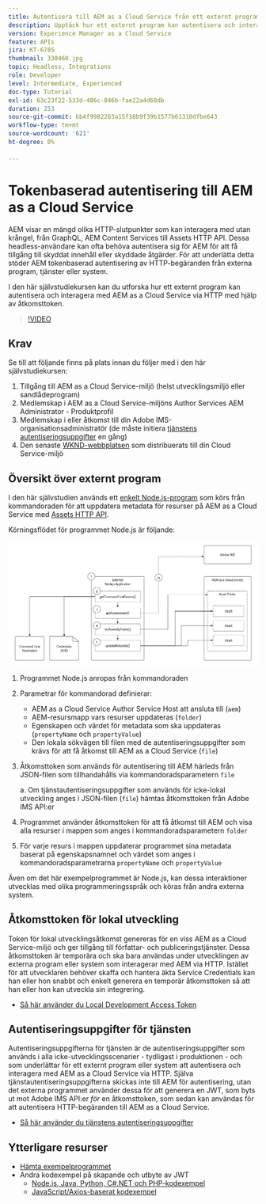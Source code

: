 ```yaml
---
title: Autentisera till AEM as a Cloud Service från ett externt program
description: Upptäck hur ett externt program kan autentisera och interagera med AEM as a Cloud Service via HTTP med hjälp av Local Development Access-token och inloggningsuppgifter.
version: Experience Manager as a Cloud Service
feature: APIs
jira: KT-6785
thumbnail: 330460.jpg
topic: Headless, Integrations
role: Developer
level: Intermediate, Experienced
doc-type: Tutorial
exl-id: 63c23f22-533d-486c-846b-fae22a4d68db
duration: 253
source-git-commit: bb4f9982263a15f18b9f39b1577b61310dfbe643
workflow-type: tm+mt
source-wordcount: '621'
ht-degree: 0%

---
```


# Tokenbaserad autentisering till AEM as a Cloud Service

AEM visar en mängd olika HTTP-slutpunkter som kan interagera med utan krångel, från GraphQL, AEM Content Services till Assets HTTP API. Dessa headless-användare kan ofta behöva autentisera sig för AEM för att få tillgång till skyddat innehåll eller skyddade åtgärder. För att underlätta detta stöder AEM tokenbaserad autentisering av HTTP-begäranden från externa program, tjänster eller system.

I den här självstudiekursen kan du utforska hur ett externt program kan autentisera och interagera med AEM as a Cloud Service via HTTP med hjälp av åtkomsttoken.

>[!VIDEO](https://video.tv.adobe.com/v/330460?quality=12&learn=on)

## Krav

Se till att följande finns på plats innan du följer med i den här självstudiekursen:

1. Tillgång till AEM as a Cloud Service-miljö (helst utvecklingsmiljö eller sandlådeprogram)
1. Medlemskap i AEM as a Cloud Service-miljöns Author Services AEM Administrator - Produktprofil
1. Medlemskap i eller åtkomst till din Adobe IMS-organisationsadministratör (de måste initiera [tjänstens autentiseringsuppgifter](./service-credentials.md) en gång)
1. Den senaste [WKND-webbplatsen](https://github.com/adobe/aem-guides-wknd) som distribuerats till din Cloud Service-miljö

## Översikt över externt program

I den här självstudien används ett [enkelt Node.js-program](./assets/aem-guides_token-authentication-external-application.zip) som körs från kommandoraden för att uppdatera metadata för resurser på AEM as a Cloud Service med [Assets HTTP API](https://experienceleague.adobe.com/docs/experience-manager-cloud-service/assets/admin/mac-api-assets.html).

Körningsflödet för programmet Node.js är följande:

![Externt program](./assets/overview/external-application.png)

1. Programmet Node.js anropas från kommandoraden
1. Parametrar för kommandorad definierar:
   + AEM as a Cloud Service Author Service Host att ansluta till (`aem`)
   + AEM-resursmapp vars resurser uppdateras (`folder`)
   + Egenskapen och värdet för metadata som ska uppdateras (`propertyName` och `propertyValue`)
   + Den lokala sökvägen till filen med de autentiseringsuppgifter som krävs för att få åtkomst till AEM as a Cloud Service (`file`)
1. Åtkomsttoken som används för autentisering till AEM härleds från JSON-filen som tillhandahålls via kommandoradsparametern `file`

   a. Om tjänstautentiseringsuppgifter som används för icke-lokal utveckling anges i JSON-filen (`file`) hämtas åtkomsttoken från Adobe IMS API:er
1. Programmet använder åtkomsttoken för att få åtkomst till AEM och visa alla resurser i mappen som anges i kommandoradsparametern `folder`
1. För varje resurs i mappen uppdaterar programmet sina metadata baserat på egenskapsnamnet och värdet som anges i kommandoradsparametrarna `propertyName` och `propertyValue`

Även om det här exempelprogrammet är Node.js, kan dessa interaktioner utvecklas med olika programmeringsspråk och köras från andra externa system.

## Åtkomsttoken för lokal utveckling

Token för lokal utvecklingsåtkomst genereras för en viss AEM as a Cloud Service-miljö och ger tillgång till författar- och publiceringstjänster.  Dessa åtkomsttoken är temporära och ska bara användas under utvecklingen av externa program eller system som interagerar med AEM via HTTP. Istället för att utvecklaren behöver skaffa och hantera äkta Service Credentials kan han eller hon snabbt och enkelt generera en temporär åtkomsttoken så att han eller hon kan utveckla sin integrering.

+ [Så här använder du Local Development Access Token](./local-development-access-token.md)

## Autentiseringsuppgifter för tjänsten

Autentiseringsuppgifterna för tjänsten är de autentiseringsuppgifter som används i alla icke-utvecklingsscenarier - tydligast i produktionen - och som underlättar för ett externt program eller system att autentisera och interagera med AEM as a Cloud Service via HTTP. Själva tjänstautentiseringsuppgifterna skickas inte till AEM för autentisering, utan det externa programmet använder dessa för att generera en JWT, som byts ut mot Adobe IMS API:er _för_ en åtkomsttoken, som sedan kan användas för att autentisera HTTP-begäranden till AEM as a Cloud Service.

+ [Så här använder du tjänstens autentiseringsuppgifter](./service-credentials.md)

## Ytterligare resurser

+ [Hämta exempelprogrammet](./assets/aem-guides_token-authentication-external-application.zip)
+ Andra kodexempel på skapande och utbyte av JWT
   + [Node.js, Java, Python, C#.NET och PHP-kodexempel](https://developer.adobe.com/developer-console/docs/guides/authentication/JWT/samples)
   + [JavaScript/Axios-baserat kodexempel](https://github.com/adobe/aemcs-api-client-lib)

